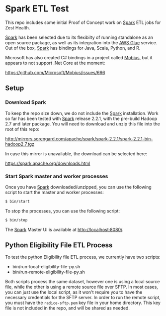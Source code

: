 # Spark ETL Test

This repo includes some initial Proof of Concept work on [Spark][Spark] ETL
jobs for Zest Health.

[Spark][Spark] has been selected due to its flexibilty of running standalone as
an open source package, as well as its integration into the [AWS Glue][AWS
Glue] service. Out of the box, [Spark][Spark] has bindings for Java, Scala,
Python, and R.

Microsoft has also created C# bindings in a project called [Mobius][Mobius],
but it appears to not support .Net Core at the moment:
  
  https://github.com/Microsoft/Mobius/issues/666

## Setup

### Download Spark

To keep the repo size down, we do not include the [Spark][Spark] installation. Work so
far has been tested with [Spark][Spark] release 2.2.1, with the pre-build Hadoop 2.7 and
later package. You will need to download and unzip this file into the root of
this repo:

  http://mirrors.sorengard.com/apache/spark/spark-2.2.1/spark-2.2.1-bin-hadoop2.7.tgz

In case this mirror is unavailable, the download can be selected here:

  https://spark.apache.org/downloads.html

### Start Spark master and worker processes

Once you have [Spark][Spark] downloaded/unzipped, you can use the following script to start
the master and worker processes:

```bash
$ bin/start
```

To stop the processes, you can use the following script:

```bash
$ bin/stop
```

The [Spark][Spark] Master UI is available at
[http://localhost:8080/](http://localhost:8080/).

## Python Eligibility File ETL Process

To test the python Eligibility file ETL process, we currently have two scripts:

- bin/run-local-eligibility-file-py.sh
- bin/run-remote-eligibility-file-py.sh

Both scripts process the same dataset, however one is using a local source
file, while the other is using a remote source file over SFTP. In most cases,
you can just use the local script, as it won't require you to have the
necessary credentials for the SFTP server. In order to run the remote script,
you must have the `radice-sftp.pem` key file in your home directory. This key
file is not included in the repo, and will be shared as needed.

[Spark]: https://spark.apache.org/
[AWS Glue]: https://aws.amazon.com/glue/
[Mobius]: https://github.com/Microsoft/Mobius
